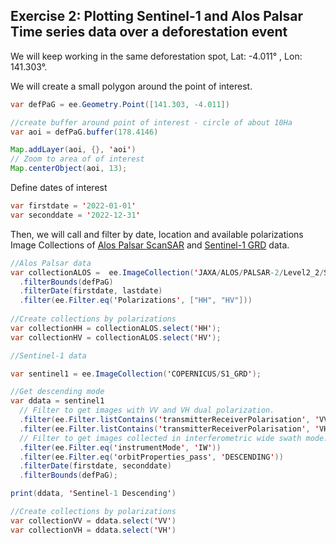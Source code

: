## Exercise 2: Plotting Sentinel-1 and Alos Palsar Time series data over a deforestation event

We will keep working in the same deforestation spot, Lat: -4.011&deg; , Lon: 141.303&deg;. 

We will create a small polygon around the point of interest.
```java
var defPaG = ee.Geometry.Point([141.303, -4.011])

//create buffer around point of interest - circle of about 10Ha
var aoi = defPaG.buffer(178.4146)

Map.addLayer(aoi, {}, 'aoi')
// Zoom to area of of interest
Map.centerObject(aoi, 13);
```
Define dates of interest
```java
var firstdate = '2022-01-01'
var seconddate = '2022-12-31'
 ```

Then, we will call and filter by date, location and available polarizations Image Collections of  [Alos Palsar ScanSAR](https://developers.google.com/earth-engine/datasets/catalog/JAXA_ALOS_PALSAR-2_Level2_2_ScanSAR) and [Sentinel-1 GRD](https://developers.google.com/earth-engine/datasets/catalog/COPERNICUS_S1_GRD) data. 
```java
//Alos Palsar data
var collectionALOS =  ee.ImageCollection('JAXA/ALOS/PALSAR-2/Level2_2/ScanSAR')
  .filterBounds(defPaG)
  .filterDate(firstdate, lastdate)
  .filter(ee.Filter.eq('Polarizations', ["HH", "HV"]))
  
//Create collections by polarizations
var collectionHH = collectionALOS.select('HH'); 
var collectionHV = collectionALOS.select('HV');

//Sentinel-1 data

var sentinel1 = ee.ImageCollection('COPERNICUS/S1_GRD');

//Get descending mode
var ddata = sentinel1
  // Filter to get images with VV and VH dual polarization.
  .filter(ee.Filter.listContains('transmitterReceiverPolarisation', 'VV'))
  .filter(ee.Filter.listContains('transmitterReceiverPolarisation', 'VH'))
  // Filter to get images collected in interferometric wide swath mode.
  .filter(ee.Filter.eq('instrumentMode', 'IW'))
  .filter(ee.Filter.eq('orbitProperties_pass', 'DESCENDING'))
  .filterDate(firstdate, seconddate)
  .filterBounds(defPaG);

print(ddata, 'Sentinel-1 Descending')

//Create collections by polarizations
var collectionVV = ddata.select('VV')
var collectionVH = ddata.select('VH')
```
